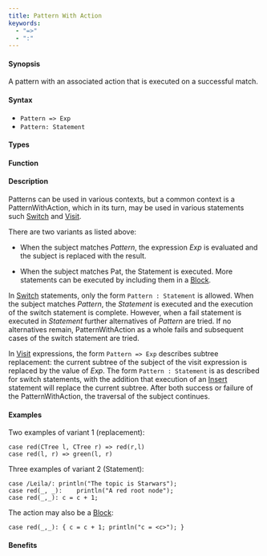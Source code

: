 ```yaml
---
title: Pattern With Action
keywords:
  - "=>"
  - ":"
---
```


#### Synopsis

A pattern with an associated action that is executed on a successful match.

#### Syntax

*  `Pattern => Exp`
*  `Pattern: Statement`

#### Types

#### Function

#### Description

Patterns can be used in various contexts, but a common context is a PatternWithAction, 
which in its turn, may be used in various statements such [Switch](/Rascal/Statements/Switch) and [Visit](/Rascal/Expressions/Visit).

There are two variants as listed above:

*  When the subject matches _Pattern_, the expression _Exp_ is evaluated and the subject is replaced with the result.

*  When the subject matches Pat, the Statement is executed. More statements can be executed by including them in a [Block](/Rascal/Statements/Block).


In [Switch](/Rascal/Statements/Switch) statements, only the form `Pattern : Statement` is allowed. 
When the subject matches _Pattern_, the _Statement_ is executed and the execution of the switch statement is complete. 
However, when a fail statement is executed in _Statement_  further alternatives of
_Pattern_ are tried. If no alternatives remain, PatternWithAction as a whole fails and subsequent cases of 
the switch statement are tried.

In [Visit](/Rascal/Expressions/Visit) expressions, the form `Pattern => Exp` describes subtree replacement: 
the current subtree of the subject of the visit expression is replaced by the value of _Exp_. 
The form `Pattern : Statement` is as described for switch statements, with the addition that execution of an 
[Insert](/Rascal/Statements/Insert) statement will replace the current subtree. After both success or failure of the PatternWithAction, 
the traversal of the subject continues.

#### Examples

Two examples of variant 1 (replacement):
```rascal
case red(CTree l, CTree r) => red(r,l)
case red(l, r) => green(l, r)
```
Three examples of variant 2 (Statement):
```rascal
case /Leila/: println("The topic is Starwars");
case red(_, _):    println("A red root node");
case red(_,_): c = c + 1; 
```
The action may also be a [Block](/Rascal/Statements/Block):
```rascal
case red(_,_): { c = c + 1; println("c = <c>"); }
```

#### Benefits


